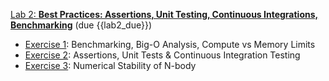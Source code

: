 [Lab 2: **Best Practices:  Assertions, Unit Testing, Continuous Integrations, Benchmarking**](https://github.com/PsuAstro528/lab2)
(due {{lab2_due}}) 
- [Exercise 1](https://psuastro528.github.io/lab2-start/ex1.html): Benchmarking, Big-O Analysis, Compute vs Memory Limits
- [Exercise 2](https://psuastro528.github.io/lab2-start/ex2.html): Assertions, Unit Tests & Continuous Integration Testing
- [Exercise 3](https://psuastro528.github.io/lab2-start/ex3.html): Numerical Stability of N-body
